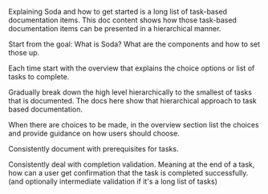 Explaining Soda and how to get started is a long list of task-based documentation items.
This doc content shows how those task-based documentation items can be presented in a
hierarchical manner.

Start from the goal: What is Soda? What are the components and how to set those up.

Each time start with the overview that explains the choice options or list of tasks 
to complete.

Gradually break down the high level hierarchically to the smallest of tasks that is 
documented.  The docs here show that hierarchical approach to task based documentation.

When there are choices to be made, in the overview section list the choices and provide 
guidance on how users should choose.

Consistently document with prerequisites for tasks.

Consistently deal with completion validation.  Meaning at the end of a task, how can a 
user get confirmation that the task is completed successfully. (and optionally intermediate 
validation if it's a long list of tasks)
